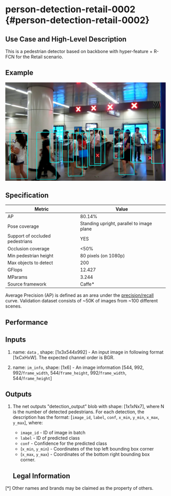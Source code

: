 # person-detection-retail-0002 {#person-detection-retail-0002}

## Use Case and High-Level Description

This is a pedestrian detector based on backbone with hyper-feature + R-FCN for the Retail scenario.

## Example

![](./person-detection-retail-0002.png)

## Specification

| Metric                          | Value                                     |
|---------------------------------|-------------------------------------------|
| AP                              | 80.14%                                    |
| Pose coverage                   | Standing upright, parallel to image plane |
| Support of occluded pedestrians | YES                                       |
| Occlusion coverage              | <50%                                      |
| Min pedestrian height           | 80 pixels (on 1080p)                      |
| Max objects to detect           | 200                                       |
| GFlops                          | 12.427                                    |
| MParams                         | 3.244                                     |
| Source framework                | Caffe*                                     |

Average Precision (AP) is defined as an area under the
[precision/recall](https://en.wikipedia.org/wiki/Precision_and_recall)
curve. Validation dataset consists of ~50K of images from ~100 different scenes.

## Performance

## Inputs

1.	name: `data` , shape: [1x3x544x992] - An input image in following format
      [1xCxHxW]. The expected channel order is BGR.

2.	name: `im_info`, shape: [1x6] - An image information
    [544, 992, 992/`frame_width`, 544/`frame_height`, 992/`frame_width`, 544/`frame_height`]


## Outputs

1. The net outputs "detection_output" blob with shape: [1x1xNx7], where N is the number of detected pedestrians.
   For each detection, the description has the format:
   [`image_id`, `label`, `conf`, `x_min`, `y_min`, `x_max`, `y_max`], where:
   - `image_id` - ID of image in batch
   - `label` - ID of predicted class
   - `conf` - Confidence for the predicted class
   - (`x_min`, `y_min`) - Coordinates of the top left bounding box corner
   - (`x_max`, `y_max`) - Coordinates of the bottom right bounding box corner.

   ## Legal Information
[*] Other names and brands may be claimed as the property of others.
